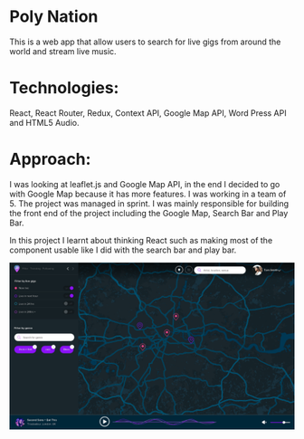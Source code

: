 # Poly Nation
This is a web app that allow users to search for live gigs from around the world and stream live music. 

# Technologies: 
React, React Router, Redux, Context API, Google Map API, Word Press API and HTML5 Audio.  

# Approach:
I was looking at leaflet.js and Google Map API, in the end I decided to go with Google Map because it has more features. I was working in a team of 5. The project was managed in sprint. I was mainly responsible for building the front end of the project including the Google Map, Search Bar and Play Bar. 

In this project I learnt about thinking React such as making most of the component usable like I did with the search bar and play bar. 

![interface](https://github.com/Jcct100/PolyNation/blob/master/image/Filter.png)

